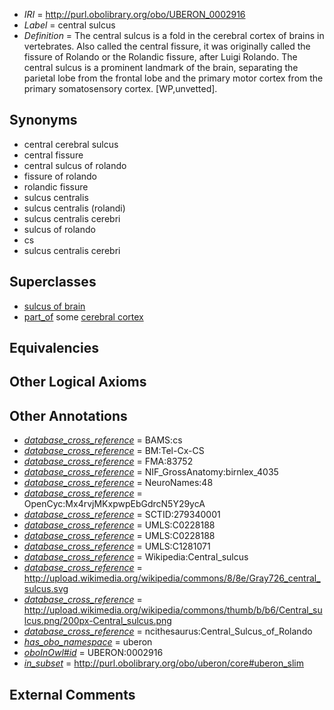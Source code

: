  * *IRI* = http://purl.obolibrary.org/obo/UBERON_0002916
 * *Label* = central sulcus
 * *Definition* = The central sulcus is a fold in the cerebral cortex of brains in vertebrates. Also called the central fissure, it was originally called the fissure of Rolando or the Rolandic fissure, after Luigi Rolando. The central sulcus is a prominent landmark of the brain, separating the parietal lobe from the frontal lobe and the primary motor cortex from the primary somatosensory cortex. [WP,unvetted].

## Synonyms

 * central cerebral sulcus
 * central fissure
 * central sulcus of rolando
 * fissure of rolando
 * rolandic fissure
 * sulcus centralis
 * sulcus centralis (rolandi)
 * sulcus centralis cerebri
 * sulcus of rolando
 * cs
 * sulcus centralis cerebri

## Superclasses

 * [sulcus of brain](../../UBERON/18/UBERON_0013118.md)
 * [part_of](../../BFO/50/BFO_0000050.md) some [cerebral cortex](../../UBERON/56/UBERON_0000956.md)

## Equivalencies


## Other Logical Axioms


## Other Annotations

 * *[database_cross_reference](../../ef/oboInOwl#hasDbXref.md)* = BAMS:cs
 * *[database_cross_reference](../../ef/oboInOwl#hasDbXref.md)* = BM:Tel-Cx-CS
 * *[database_cross_reference](../../ef/oboInOwl#hasDbXref.md)* = FMA:83752
 * *[database_cross_reference](../../ef/oboInOwl#hasDbXref.md)* = NIF_GrossAnatomy:birnlex_4035
 * *[database_cross_reference](../../ef/oboInOwl#hasDbXref.md)* = NeuroNames:48
 * *[database_cross_reference](../../ef/oboInOwl#hasDbXref.md)* = OpenCyc:Mx4rvjMKxpwpEbGdrcN5Y29ycA
 * *[database_cross_reference](../../ef/oboInOwl#hasDbXref.md)* = SCTID:279340001
 * *[database_cross_reference](../../ef/oboInOwl#hasDbXref.md)* = UMLS:C0228188
 * *[database_cross_reference](../../ef/oboInOwl#hasDbXref.md)* = UMLS:C0228188
 * *[database_cross_reference](../../ef/oboInOwl#hasDbXref.md)* = UMLS:C1281071
 * *[database_cross_reference](../../ef/oboInOwl#hasDbXref.md)* = Wikipedia:Central_sulcus
 * *[database_cross_reference](../../ef/oboInOwl#hasDbXref.md)* = http://upload.wikimedia.org/wikipedia/commons/8/8e/Gray726_central_sulcus.svg
 * *[database_cross_reference](../../ef/oboInOwl#hasDbXref.md)* = http://upload.wikimedia.org/wikipedia/commons/thumb/b/b6/Central_sulcus.png/200px-Central_sulcus.png
 * *[database_cross_reference](../../ef/oboInOwl#hasDbXref.md)* = ncithesaurus:Central_Sulcus_of_Rolando
 * *[has_obo_namespace](../../ce/oboInOwl#hasOBONamespace.md)* = uberon
 * *[oboInOwl#id](../../id/oboInOwl#id.md)* = UBERON:0002916
 * *[in_subset](../../et/oboInOwl#inSubset.md)* = http://purl.obolibrary.org/obo/uberon/core#uberon_slim

## External Comments

